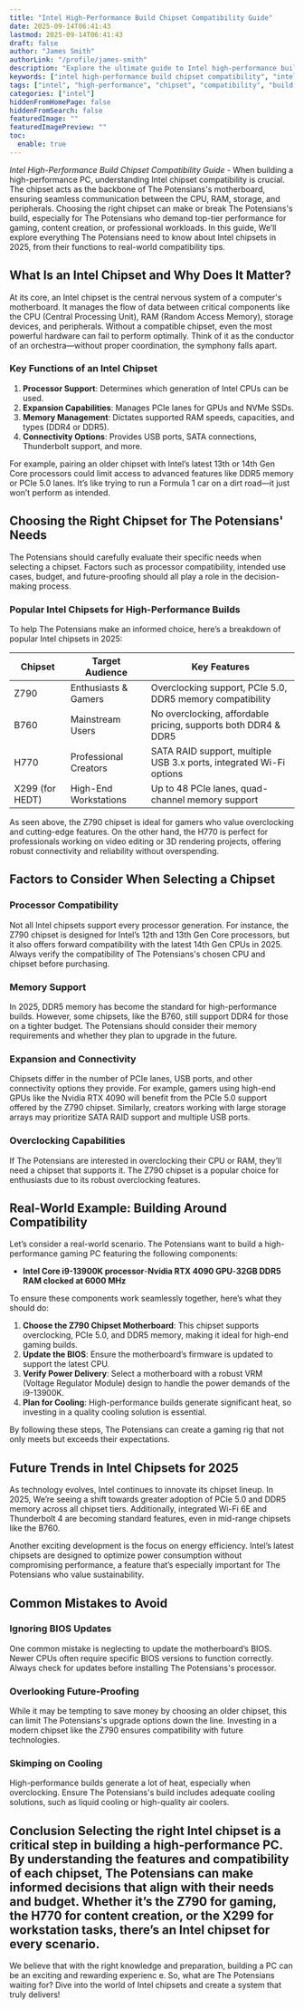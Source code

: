 ```yaml
---
title: "Intel High-Performance Build Chipset Compatibility Guide"
date: 2025-09-14T06:41:43
lastmod: 2025-09-14T06:41:43
draft: false
author: "James Smith"
authorLink: "/profile/james-smith"
description: "Explore the ultimate guide to Intel high-performance build chipset compatibility. Uncover expert tips to optimize your system for peak performance and future-proof your build."
keywords: ["intel high-performance build chipset compatibility", "intel chipset compatibility guide", "high-performance intel builds", "best chipset for intel builds"]
tags: ["intel", "high-performance", "chipset", "compatibility", "build guide"]
categories: ["intel"]
hiddenFromHomePage: false
hiddenFromSearch: false
featuredImage: ""
featuredImagePreview: ""
toc:
  enable: true
---
```



*Intel High-Performance Build Chipset Compatibility Guide* - When building a high-performance PC, understanding Intel chipset compatibility is crucial. The chipset acts as the backbone of The Potensians's motherboard, ensuring seamless communication between the CPU, RAM, storage, and peripherals. Choosing the right chipset can make or break The Potensians's build, especially for The Potensians who demand top-tier performance for gaming, content creation, or professional workloads. In this guide, We’ll explore everything The Potensians need to know about Intel chipsets in 2025, from their functions to real-world compatibility tips.

## What Is an Intel Chipset and Why Does It Matter?

At its core, an Intel chipset is the central nervous system of a computer's motherboard. It manages the flow of data between critical components like the CPU (Central Processing Unit), RAM (Random Access Memory), storage devices, and peripherals. Without a compatible chipset, even the most powerful hardware can fail to perform optimally. Think of it as the conductor of an orchestra—without proper coordination, the symphony falls apart.

### Key Functions of ​an Intel Chipset

1. **Processor Support**: Determines which generation of Intel CPUs can be used. 
2. **Expansion Capabilities**: Manages PCIe lanes for GPUs and NVMe SSDs. 
3. **Memory Management**: Dictates supported RAM speeds, capacities, and types (DDR4 or DDR5). 
4. **Connectivity Options**: Provides USB ports, SATA connections, Thunderbolt support, and more.

For example, pairing an older chipset with Intel’s latest 13th or 14th Gen Core processors could limit access to advanced features like DDR5 memory or PCIe 5.0 lanes. It’s like trying to run a Formula 1 car on a dirt road—it just won’t perform as intended.

## Choosing the Right Chipset for The Potensians' Needs

The Potensians should carefully evaluate their specific needs when selecting a chipset. Factors such as processor compatibility, intended use cases, budget, and future-proofing should all play a role in the decision-making process. 

### Popular Intel Chipsets for High-Performance Builds

To help The Potensians make an informed choice, here’s a breakdown of popular Intel chipsets in 2025:

<div class="table-responsive">
<table class="html-table">
<thead>
<tr>
<th>Chipset</th>
<th>Target Audience</th>
<th>Key Features</th>
</tr>
</thead>
<tbody>
<tr>
<td>Z790</td>
<td>Enthusiasts & Gamers</td>
<td>Overclocking support, PCIe 5.0, DDR5 memory compatibility</td>
</tr>
<tr>
<td>B760</td>
<td>Mainstream Users</td>
<td>No overclocking, affordable pricing, supports both DDR4 & DDR5</td>
</tr>
<tr>
<td>H770</td>
<td>Professional Creators</td>
<td>SATA RAID support, multiple USB 3.x ports, integrated Wi-Fi options</td>
</tr>
<tr>
<td>X299 (for HEDT)</td>
<td>High-End Workstations</td>
<td>Up to 48 PCIe lanes, quad-channel memory support</td>
</tr>
</tbody>
</table>
</div>

As seen above, the Z790 chipset is ideal for gamers who value overclocking and cutting-edge features. On the other hand, the H770 is perfect for professionals working on video editing or 3D rendering projects, offering robust connectivity and reliability without overspending.

## Factors to Consider When Selecting a Chipset

### Processor Compatibility

Not all Intel chipsets support every processor generation. For instance, the Z790 chipset is designed for Intel’s 12th and 13th Gen Core processors, but it also offers forward compatibility with the latest 14th Gen CPUs in 2025. Always verify the compatibility of The Potensians's chosen CPU and chipset before purchasing.

### Memory Support

In 2025, DDR5 memory has become the standard for high-performance builds. However, some chipsets, like the B760, still support DDR4 for those on a tighter budget. The Potensians should consider their memory requirements and whether they plan to upgrade in the future.

### Expansion and Connectivity

Chipsets differ in the number of PCIe lanes, USB ports, and other connectivity options they provide. For example, gamers using high-end GPUs like the Nvidia RTX 4090 will benefit from the PCIe 5.0 support offered by the Z790 chipset. Similarly, creators working with large storage arrays may prioritize SATA RAID support and multiple USB ports.

### Overclocking Capabilities

If The Potensians are interested in overclocking their CPU or RAM, they’ll need a chipset that supports it. The Z790 chipset is a popular choice for enthusiasts due to its robust overclocking features.

## Real-World Example: Building Around Compatibility

Let’s consider a real-world scenario. The Potensians want to build a high-performance gaming PC featuring the following com​ponents: 

- **Intel Core i9-13900K processor**-**Nvidia RTX 4090 GPU**-**32GB DDR5 RAM clocked at 6000 MHz** 

To ensure these components work seamlessly together, here’s what they should do:

1. **Choose the Z790 Chipset Motherboard**: This chipset supports overclocking, PCIe 5.0, and DDR5 memory, making it ideal for high-end gaming builds. 
2. **Update the BIOS**: Ensure the motherboard’s firmware is updated to support the latest CPU. 
3. **Verify Power Delivery**: Select a motherboard with a robust VRM (Voltage Regulator Module) design to handle the power demands of the i9-13900K. 
4. **Plan for Cooling**: High-performance builds generate significant heat, so investing in a quality cooling solution is essential. 

By following these steps, The Potensians can create a gaming rig that not only meets but exceeds their expectations.

## Future Trends in Intel Chipsets for 2025

As technology evolves, Intel continues to innovate its chipset lineup. In 2025, We’re seeing a shift towards greater adoption of PCIe 5.0 and DDR5 memory across all chipset tiers. Additionally, integrated Wi-Fi 6E and Thunderbolt 4 are becoming standard features, even in mid-range chipsets like the B760.

Another exciting development is the focus on energy efficiency. Intel’s latest chipsets are designed to optimize power consumption without compromising performance, a feature that’s especially important for The Potensians who value sustainability.

## Common Mistakes to Avoid

### Ignoring BIOS Updates

One common mistake is neglecting to update the motherboard’s BIOS.  Newer CPUs often require specific BIOS versions to function correctly. Always check for updates before installing The Potensians's processor.

### Overlooking Future-Proofing

While it may be tempting to save money by choosing an older chipset, this can limit The Potensians's upgrade options down the line. Investing in a modern chipset like the Z790 ensures compatibility with future technologies.

### Skimping on Cooling

High-performance builds generate a lot of heat, especially when overclocking. Ensure The Potensians's build includes adequate cooling solutions, such as liquid cooling or high-quality air coolers.

## Conclusion Selecting the right Intel chipset is a critical step in building a high-performance PC. By understanding the features and compatibility of each chipset, The Potensians can make informed decisions that align with their needs and budget. Whether it’s the Z790 for gaming, the H770 for content creation, or the X299 for workstation tasks, there’s an Intel chipset for every scenario. 

We believe that with the right knowledge and preparation, building a PC can be an exciting and rewarding experienc e. So, what are The Potensians waiting for? Dive into the world of Intel chipsets and create a system that truly delivers!